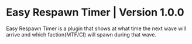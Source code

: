 # Easy Respawn Timer | Version 1.0.0
Easy Respawn Timer is a plugin that shows at what time the next wave will arrive and which faction(MTF/CI) will spawn during that wave.
